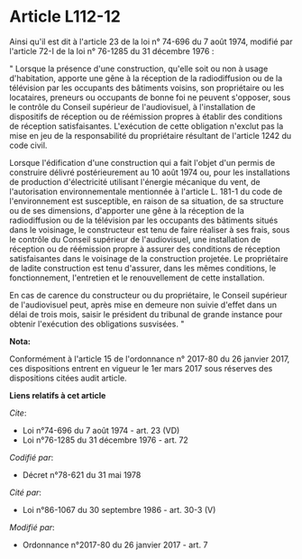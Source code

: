 # Article L112-12

Ainsi qu'il est dit à l'article 23 de la loi n° 74-696 du 7 août 1974, modifié par l'article 72-I de la loi n° 76-1285 du 31
décembre 1976 : 

" Lorsque la présence d'une construction, qu'elle soit ou non à usage d'habitation, apporte une gêne à la réception de la
radiodiffusion ou de la télévision par les occupants des bâtiments voisins, son propriétaire ou les locataires, preneurs ou
occupants de bonne foi ne peuvent s'opposer, sous le contrôle du Conseil supérieur de l'audiovisuel, à l'installation de
dispositifs de réception ou de réémission propres à établir des conditions de réception satisfaisantes. L'exécution de cette
obligation n'exclut pas la mise en jeu de la responsabilité du propriétaire résultant de l'article 1242 du code civil. 

Lorsque l'édification d'une construction qui a fait l'objet d'un permis de construire délivré postérieurement au 10 août 1974
ou, pour les installations de production d'électricité utilisant l'énergie mécanique du vent, de l'autorisation
environnementale mentionnée à l'article L. 181-1 du code de l'environnement est susceptible, en raison de sa situation, de sa
structure ou de ses dimensions, d'apporter une gêne à la réception de la radiodiffusion ou de la télévision par les occupants
des bâtiments situés dans le voisinage, le constructeur est tenu de faire réaliser à ses frais, sous le contrôle du Conseil
supérieur de l'audiovisuel, une installation de réception ou de réémission propre à assurer des conditions de réception
satisfaisantes dans le voisinage de la construction projetée. Le propriétaire de ladite construction est tenu d'assurer, dans
les mêmes conditions, le fonctionnement, l'entretien et le renouvellement de cette installation. 

En cas de carence du constructeur ou du propriétaire, le Conseil supérieur de l'audiovisuel peut, après mise en demeure non
suivie d'effet dans un délai de trois mois, saisir le président du tribunal de grande instance pour obtenir l'exécution des
obligations susvisées. "

**Nota:**

Conformément à l'article 15 de l'ordonnance n° 2017-80 du 26 janvier 2017, ces dispositions entrent en vigueur le 1er mars
2017 sous réserves des dispositions citées audit article.

**Liens relatifs à cet article**

_Cite_:

  - Loi n°74-696 du 7 août 1974 - art. 23 (VD)
  - Loi n°76-1285 du 31 décembre 1976 - art. 72

_Codifié par_:

  - Décret n°78-621 du 31 mai 1978

_Cité par_:

  - Loi n°86-1067 du 30 septembre 1986 - art. 30-3 (V)

_Modifié par_:

  - Ordonnance n°2017-80 du 26 janvier 2017 - art. 7
